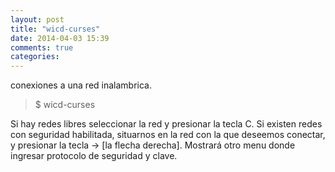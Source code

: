 ```yaml
---
layout: post
title: "wicd-curses"
date: 2014-04-03 15:39
comments: true
categories: 
---
```

conexiones a una red inalambrica.

>$ wicd-curses

Si hay redes libres seleccionar la red y presionar la tecla C. Si existen redes  con seguridad habilitada, situarnos en la red con la que deseemos conectar, y presionar la tecla -> [la flecha derecha]. Mostrará otro menu donde ingresar  protocolo de seguridad y clave.

